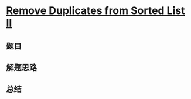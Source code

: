 # [Remove Duplicates from Sorted List II](https://leetcode.com/problems/remove-duplicates-from-sorted-list-ii/)
## 题目


## 解题思路


## 总结


